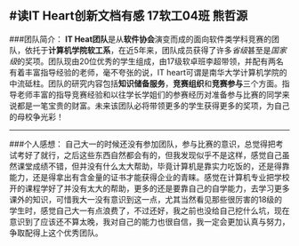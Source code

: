 #读IT Heart创新文档有感
17软工04班 熊哲源
----
###团队简介：
**IT Heat团队**是从**软件协会**演变而成的面向软件类学科竞赛的团队，依托于**计算机学院软工系**，在近5年来，团队成员获得了许多*省级*甚至是*国家级*的奖项。团队现由20位优秀的学生组成，由17级软卓班李超带领，并配有两名有着丰富指导经验的老师，毫不夸张的说，IT heart可谓是南华大学计算机学院的中流砥柱。团队的研究内容包括**知识储备服务**，**竞赛组织**和**竞赛参与**三个方面。指导老师丰富的指导竞赛经验和以往学长学姐们的参赛经历对准备参与比赛的同学来说都是一笔宝贵的财富。未来该团队必将带领更多的学生获得更多的奖项，为自己的母校争光彩！

****
###个人感想：
自己大一的时候还没有参加团队，参与比赛的意识，总觉得把考试考好了就行，之后这些东西自然都会有的，但我发现似乎不是这样，感觉自己虽然课堂成绩不错，但并没有什么太大帮助，毕竟计算机是靠实力吃饭的，还是得靠能力，还是得拿出有含金量的证书才能获得企业的青睐。感觉在计算机专业把学校开的课程学好了并没有太大的帮助，更多的还是要靠自己的自学能力，去学习更多课外的知识，可惜我大一没有意识到这一点，尤其当然看见那些很厉害的18级的学生时，感觉自己大一有点浪费了，不过还好，我之前也没给自己挖什么坑，现在意识到了应该还不算太晚，我对自己的能力也很自信，我一定会更加认真与努力，争取配得上这个优秀团队。

                

